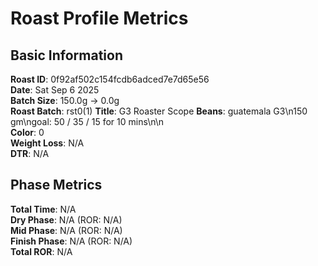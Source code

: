 # Roast Profile Metrics

## Basic Information
**Roast ID**: 0f92af502c154fcdb6adced7e7d65e56  
**Date**: Sat Sep 6 2025  
**Batch Size**: 150.0g → 0.0g  
**Roast Batch**: rst0(1)
**Title**: G3 Roaster Scope
**Beans**: guatemala G3\n150 gm\ngoal:  50 / 35 / 15 for 10 mins\n\n  
**Color**: 0  
**Weight Loss**: N/A  
**DTR**: N/A  

## Phase Metrics
**Total Time**: N/A  
**Dry Phase**: N/A (ROR: N/A)  
**Mid Phase**: N/A (ROR: N/A)  
**Finish Phase**: N/A (ROR: N/A)  
**Total ROR**: N/A  
